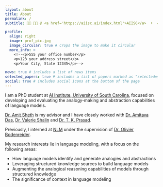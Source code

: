 ```yaml
---
layout: about
title: About
permalink: /
subtitle: 👩‍🎓 👩‍💻 @ <a href='https://aiisc.ai/index.html'>AIISC</a>  •  <a href="https://sc.edu/">UofSC</a>  •  NLP | LLM | GenAI

profile:
  align: right
  image: prof_pic.jpg
  image_circular: true # crops the image to make it circular
  more_info: >
    <!--<p>555 your office number</p>
    <p>123 your address street</p>
    <p>Your City, State 12345</p>-->

news: true # includes a list of news items
selected_papers: true # includes a list of papers marked as "selected={true}"
social: true # includes social icons at the bottom of the page
---
```


<!--Write your biography here. Tell the world about yourself. Link to your favorite [subreddit](http://reddit.com). You can put a picture in, too. The code is already in, just name your picture `prof_pic.jpg` and put it in the `img/` folder.

Put your address / P.O. box / other info right below your picture. You can also disable any of these elements by editing `profile` property of the YAML header of your `_pages/about.md`. Edit `_bibliography/papers.bib` and Jekyll will render your [publications page](/al-folio/publications/) automatically.

Link to your social media connections, too. This theme is set up to use [Font Awesome icons](https://fontawesome.com/) and [Academicons](https://jpswalsh.github.io/academicons/), like the ones below. Add your Facebook, Twitter, LinkedIn, Google Scholar, or just disable all of them.-->
I am a PhD student at [AI Institute, University of South Carolina](https://aiisc.ai/index.html), focused on developing and evaluating the analogy-making and abstraction capabilities of language models.

[Dr. Amit Sheth](https://amit.aiisc.ai/) is my advisor and I have closely worked with [Dr. Amitava Das](https://scholar.google.com/citations?user=HYpfhaEAAAAJ&hl=en), [Dr. Valerie Shalin](https://scholar.google.fr/citations?hl=en&user=trFx5GIAAAAJ&view_op=list_works&sortby=pubdate) and [Dr. T. K. Prasad](https://scholar.google.com/citations?user=Txz94twAAAAJ&hl=en).

Previously, I interned at [NLM](https://www.nlm.nih.gov/) under the supervision of [Dr. Olivier Bodenreider](https://www.nlm.nih.gov/research/researchstaff/BodenreiderOlivier.html).

My research interests lie in language modeling, with a focus on the following areas:
<ul>
  <li>How language models identify and generate analogies and abstractions</li>
  <li>Leveraging structured knowledge sources to build language models</li>
  <li>Augmenting the analogical reasoning capabilities of models through structured knowledge</li>
  <li>The significance of context in language modeling</li>
</ul>



